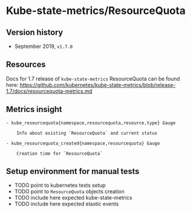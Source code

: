# Kube-state-metrics/ResourceQuota

## Version history

- September 2019, `v1.7.0`

## Resources

Docs for 1.7 release of `kube-state-metrics` ResourceQuota can be found here:
https://github.com/kubernetes/kube-state-metrics/blob/release-1.7/docs/resourcequota-metrics.md


## Metrics insight

    - kube_resourcequota{namespace,resourcequota,resource,type} Gauge

        Info about existing `ResourceQuota` and current status        

    - kube_resourcequota_created{namespace,resourcequota} Gauge

        Creation time for `ResourceQuota`

## Setup environment for manual tests

- TODO point to kubernetes tests setup
- TODO point to `ResourceQuota` objects creation
- TODO include here expected kube-state-metrics
- TODO include here expected elastic events









